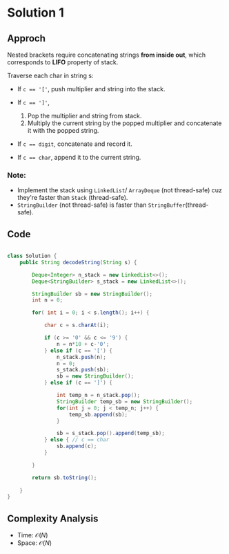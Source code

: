 # Solution 1

## Approch

Nested brackets require concatenating strings **from inside out**, which corresponds to **LIFO** property of stack.

Traverse each char in string s:

- If `c == '['`, push multiplier and string into the stack.

- If `c == ']'`,
    1. Pop the multiplier and string from stack.
    2. Multiply the current string by the popped multiplier and concatenate it with the popped string.

- If `c == digit`, concatenate and record it.

- If `c == char`, append it to the current string.

### Note:

- Implement the stack using `LinkedList`/ `ArrayDeque` (not thread-safe) cuz they're faster than `Stack` (thread-safe).
- `StringBuilder` (not thread-safe) is  faster than `StringBuffer`(thread-safe).

## Code

```java

class Solution {
    public String decodeString(String s) {

        Deque<Integer> n_stack = new LinkedList<>();
        Deque<StringBuilder> s_stack = new LinkedList<>();

        StringBuilder sb = new StringBuilder();
        int n = 0;

        for( int i = 0; i < s.length(); i++) {

            char c = s.charAt(i);

            if (c >= '0' && c <= '9') {
                n = n*10 + c-'0';
            } else if (c == '[') {
                n_stack.push(n);
                n = 0;
                s_stack.push(sb);
                sb = new StringBuilder();
            } else if (c == ']') {

                int temp_n = n_stack.pop(); 
                StringBuilder temp_sb = new StringBuilder();
                for(int j = 0; j < temp_n; j++) {
                    temp_sb.append(sb);
                }

                sb = s_stack.pop().append(temp_sb);
            } else { // c == char
                sb.append(c);
            }

        }

        return sb.toString();
        
    }
}

```


## Complexity Analysis
- Time: $\mathcal{O}(N)$ 
- Space: $\mathcal{O}(N)$

